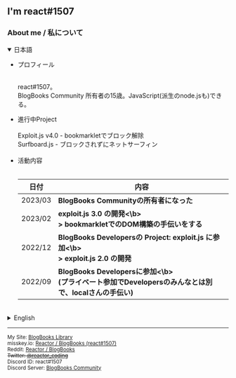 ## I'm react#1507

### About me / 私について

<!-- CSSくらい使わせてよ... -->

<details open>
	<summary>日本語</summary>
	<ul><p>
		<li>プロフィール</li><br>
		<p>react#1507。<br>BlogBooks Community 所有者の15歳。JavaScript(派生のnode.jsも)できる。</p>
    <li>進行中Project</li><br>
    	Exploit.js v4.0 - bookmarkletでブロック解除<br>
			Surfboard.js - ブロックされずにネットサーフィン
    <br><br>
		<li>活動内容</li><br>
		<table>
			<thead>
				<tr>
					<th>日付</th><th>内容</th>
				</tr>
			</thead>
			<tbody>
        <tr><td>2023/03</td><td><b>BlogBooks Communityの所有者になった</b></td></tr>
				<tr><td>2023/02</td><td><b>exploit.js 3.0 の開発<\b><br>> bookmarkletでのDOM構築の手伝いをする</td></tr>
				<tr><td>2022/12</td><td><b>BlogBooks Developersの Project: exploit.js に参加<\b><br>> exploit.js 2.0 の開発</td></tr>
				<tr><td>2022/09</td><td><b>BlogBooks Developersに参加<\b><br>(プライベート参加でDevelopersのみんなとは別で、localさんの手伝い)</td></tr>
			</tbody>
		</table>
  </p></ul>
</details>

<br>

<details>
	<summary>English</summary>
	<ul><p>
		<li>Profile</li><br>
		<p>react#1507.<br>I am 15 years old. And... BlogBooks Community owner! JavaScript (and derived node.js) can be wrote.</p>
		<li>My Activities</li><br>
		<table>
			<thead>
				<tr>
					<th>Date</th><th>Content</th>
				</tr>
			</thead>
			<tbody>
        <tr><td>2023/03</td><td><b>Became a BlogBooks Community owner!</b></td></tr>
				<tr><td>2023/02</td><td><b>Developing of exploit.js 3.0<\b></td></tr>
				<tr><td>2022/12</td><td><b>Participated in Project: exploit.js of BlogBooks Developers<\b><br>> Developing of exploit.js 2.0</td></tr>
				<tr><td>2022/09</td><td><b>Participated in BlogBooks Developers<\b><br>(Apart from Developers, I helped "半透明のLocaler#5455" by participating privately.)</td></tr>
			</tbody>
		</table>
  </p></ul>
</details>

---

<sub>
My Site: <a href="https://blogbooks.net">BlogBooks Library</a><br>
misskey.io: <a href="https://misskey.io/@reactor_coding">Reactor / BlogBooks (react#1507)</a><br>
Reddit: <a href="https://www.reddit.com/user/reactor_coding">Reactor / BlogBooks</a><br>
<del>Twitter: <a href="https://twitter.com/reactor_coding">@reactor_coding</a></del><br>
Discord ID: react#1507<br>
Discord Server: <a href="https://blogbooks.net/shortlinks/discord/bbs-community">BlogBooks Community</a><br>
</sub>
